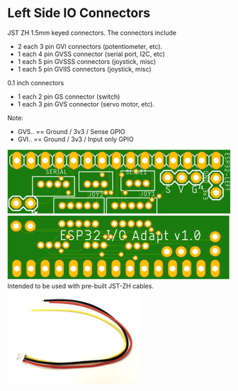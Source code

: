 # Left Side IO Connectors

JST ZH 1.5mm keyed connectors. The connectors include
* 2 each 3 pin GVI connectors (potentiometer, etc). 
* 1 each 4 pin GVSS connector (serial port, I2C, etc)
* 1 each 5 pin GVSSS connectors (joystick, misc)
* 1 each 5 pin GVIIS connectors (joystick, misc)

0.1 inch connectors
* 1 each 2 pin GS connector  (switch)
* 1 each 3 pin GVS connector (servo motor, etc). 

Note:
*  GVS.. == Ground / 3v3 / Sense GPIO
*  GVI.. == Ground / 3v3 / Input only GPIO

![Top Side](/assets/Esp32IoAdaptTop.png "Top View")
![Bottom Side](/assets/Esp32IoAdaptBottom.png "Bottom View")
Intended to be used with pre-built JST-ZH cables. 
![Cable](/assets/s-l300.jpg)
